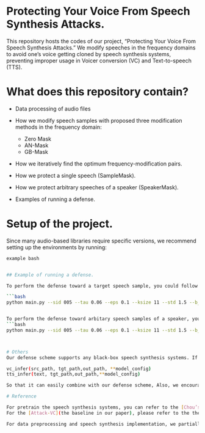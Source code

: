 # Protecting Your Voice From Speech Synthesis Attacks.

This repository hosts the codes of our project, “Protecting Your Voice From Speech Synthesis Attacks.” We modify speeches in the frequency domains to avoid one’s voice getting cloned by speech synthesis systems, preventing improper usage in Voicer conversion (VC)  and Text-to-speech (TTS).

# What does this repository contain?

- Data processing of audio files

- How we modify speech samples with proposed three modification methods in the frequency domain:
  - Zero Mask
  - AN-Mask
  - GB-Mask

- How we iteratively find the optimum frequency-modification pairs.

- How we protect a single speech (SampleMask).

- How we protect arbitrary speeches of a speaker (SpeakerMask).

- Examples of running a defense.

# Setup of the project.

Since many audio-based libraries require specific versions, we recommend setting up the environments by running:

```bash
example bash


## Example of running a defense.

To perform the defense toward a target speech sample, you could follow the example command below:

```bash
python main.py --sid 005 --tau 0.06 --eps 0.1 --ksize 11 --std 1.5 --b_num 16


To perform the defense toward arbitary speech samples of a speaker, you could follow the example command below:
```bash
python main.py --sid 005 --tau 0.06 --eps 0.1 --ksize 11 --std 1.5 --b_num 16



# Others
Our defense scheme supports any black-box speech synthesis systems. If you would like to try more speech synthesis systems,, we strongly recommend use general functions to represent VC models and TTS models, such as

vc_infer(src_path, tgt_path,out_path, **model_config)
tts_infer(text, tgt_path,out_path,**model_config)

So that it can easily combine with our defense scheme, Also, we encourage later works to explore more potential modification methods in the frequency domains.

# Reference

For pretrain the speech synthesis systems, you can refer to the [Chou’s](https://arxiv.org/abs/1904.05742), [AutoVC]([URL2](https://arxiv.org/abs/1905.05879)), and [SV2TTS]([URL3](https://arxiv.org/abs/1806.04558)) original papers.
For the [Attack-VC](the baseline in our paper), please refer to the their [paper](https://arxiv.org/abs/2005.08781): 

For data preprocessing and speech synthesis implementation, we partially refer to the below public implementations:





